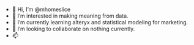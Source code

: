 - 👋 Hi, I’m @mhomeslice
- 👀 I’m interested in making meaning from data. 
- 🌱 I’m currently learning alteryx and statistical modeling for marketing. 
- 💞️ I’m looking to collaborate on nothing currently.
- 📫 

<!---
mhomeslice/mhomeslice is a ✨ special ✨ repository because its `README.md` (this file) appears on your GitHub profile.
You can click the Preview link to take a look at your changes.
--->
